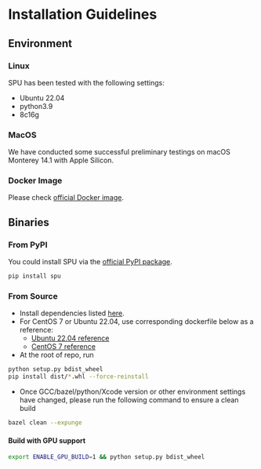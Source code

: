 # Installation Guidelines

## Environment

### Linux

SPU has been tested with the following settings:

- Ubuntu 22.04
- python3.9
- 8c16g

### MacOS

We have conducted some successful preliminary testings on
macOS Monterey 14.1 with Apple Silicon.

### Docker Image

Please check [official Docker image](https://hub.docker.com/r/secretflow/ubuntu-base-ci).

## Binaries

### From PyPI

You could install SPU via the [official PyPI package](https://pypi.org/project/spu/).

```bash
pip install spu
```

### From Source

- Install dependencies listed [here](https://github.com/secretflow/spu/blob/main/CONTRIBUTING.md#prerequisite).
- For CentOS 7 or Ubuntu 22.04, use corresponding dockerfile below as a reference:
  - [Ubuntu 22.04 reference](https://github.com/secretflow/devtools/blob/main/dockerfiles/ubuntu-base-ci.DockerFile)
  - [CentOS 7 reference](https://github.com/secretflow/devtools/blob/main/dockerfiles/release-ci.DockerFile)
- At the root of repo, run

```bash
python setup.py bdist_wheel
pip install dist/*.whl --force-reinstall
```

- Once GCC/bazel/python/Xcode version or other environment settings have changed, please run the following command to ensure a clean build

```bash
bazel clean --expunge
```

#### Build with GPU support

```bash
export ENABLE_GPU_BUILD=1 && python setup.py bdist_wheel
```
